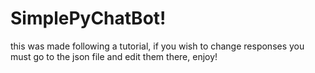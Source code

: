 # SimplePyChatBot!
this was made following a tutorial, if you wish to change responses you must go to the json file and edit them there, enjoy!
